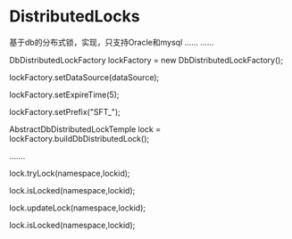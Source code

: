 # DistributedLocks
基于db的分布式锁，实现，只支持Oracle和mysql
......
......



DbDistributedLockFactory lockFactory = new DbDistributedLockFactory();

lockFactory.setDataSource(dataSource);

lockFactory.setExpireTime(5);

lockFactory.setPrefix("SFT_");

AbstractDbDistributedLockTemple lock = lockFactory.buildDbDistributedLock();



.......

lock.tryLock(namespace,lockid);

lock.isLocked(namespace,lockid);

lock.updateLock(namespace,lockid);

lock.isLocked(namespace,lockid);
